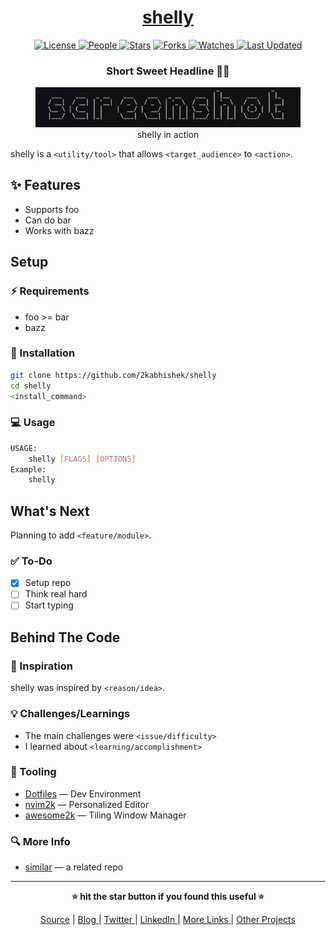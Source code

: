 <div align = "center">

<h1><a href="https://github.com/2kabhishek/shelly">shelly</a></h1>

<a href="https://github.com/2KAbhishek/shelly/blob/main/LICENSE">
<img alt="License" src="https://img.shields.io/github/license/2kabhishek/shelly?style=flat&color=eee&label="> </a>

<a href="https://github.com/2KAbhishek/shelly/graphs/contributors">
<img alt="People" src="https://img.shields.io/github/contributors/2kabhishek/shelly?style=flat&color=ffaaf2&label=People"> </a>

<a href="https://github.com/2KAbhishek/shelly/stargazers">
<img alt="Stars" src="https://img.shields.io/github/stars/2kabhishek/shelly?style=flat&color=98c379&label=Stars"></a>

<a href="https://github.com/2KAbhishek/shelly/network/members">
<img alt="Forks" src="https://img.shields.io/github/forks/2kabhishek/shelly?style=flat&color=66a8e0&label=Forks"> </a>

<a href="https://github.com/2KAbhishek/shelly/watchers">
<img alt="Watches" src="https://img.shields.io/github/watchers/2kabhishek/shelly?style=flat&color=f5d08b&label=Watches"> </a>

<a href="https://github.com/2KAbhishek/shelly/pulse">
<img alt="Last Updated" src="https://img.shields.io/github/last-commit/2kabhishek/shelly?style=flat&color=e06c75&label="> </a>

<h3>Short Sweet Headline 🎇🎉</h3>

<figure>
  <img src="images/screenshot.png" alt="shelly in action">
  <br/>
  <figcaption>shelly in action</figcaption>
</figure>

</div>

shelly is a `<utility/tool>` that allows `<target_audience>` to `<action>`.

## ✨ Features

- Supports foo
- Can do bar
- Works with bazz

## Setup

### ⚡ Requirements

- foo >= bar
- bazz

### 🚀 Installation

```bash
git clone https://github.com/2kabhishek/shelly
cd shelly
<install_command>
```

### 💻 Usage

```bash
USAGE:
    shelly [FLAGS] [OPTIONS]
Example:
    shelly
```

## What's Next

Planning to add `<feature/module>`.

### ✅ To-Do

- [x] Setup repo
- [ ] Think real hard
- [ ] Start typing

##  Behind The Code

### 🌈 Inspiration

shelly was inspired by `<reason/idea>`.

### 💡 Challenges/Learnings

- The main challenges were `<issue/difficulty>`
- I learned about `<learning/accomplishment>`

### 🧰 Tooling

- [Dotfiles](https://github.com/2kabhishek/Dotfiles) — Dev Environment
- [nvim2k](https://github.com/2kabhishek/nvim2k) — Personalized Editor
- [awesome2k](https://github.com/2kabhishek/awesome2k) — Tiling Window Manager

### 🔍 More Info

- [similar](https://github.com/2kabhishek/similar) — a related repo

<hr>

<div align="center">

<strong>⭐ hit the star button if you found this useful ⭐</strong><br>

<a href="https://github.com/2KAbhishek/shelly">Source</a>
| <a href="https://2kabhishek.github.io/blog" target="_blank">Blog </a>
| <a href="https://twitter.com/2kabhishek" target="_blank">Twitter </a>
| <a href="https://linkedin.com/in/2kabhishek" target="_blank">LinkedIn </a>
| <a href="https://2kabhishek.github.io/links" target="_blank">More Links </a>
| <a href="https://2kabhishek.github.io/projects" target="_blank">Other Projects </a>

</div>

